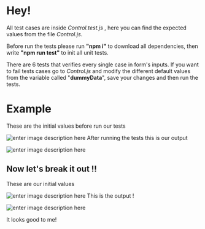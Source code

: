 # Hey!

All test cases are inside _Control.test.js_ , here you can find the expected values from the file _Control.js_.

Before run the tests please run **"npm i"** to download all dependencies, then write **"npm run test"** to init all unit tests.

There are 6 tests that verifies every single case in form's inputs. If you want to fail tests cases go to _Control.js_ and modify the different default values from the variable called "**dummyData**", save your changes and then run the tests.

# Example

These are the initial values before run our tests

![enter image description here](https://user-images.githubusercontent.com/47732101/143724449-3482c9e4-0848-45c2-b299-1aa58e87f2e4.png)
After running the tests this is our output

![enter image description here](https://user-images.githubusercontent.com/47732101/143724479-900beb54-6ac6-4d93-942e-39f5d44ee00b.png)

## Now let's break it out !!

These are our initial values

![enter image description here](https://user-images.githubusercontent.com/47732101/143724586-9141f53e-0b5c-45b6-9a4a-6ecbd4dac66b.png)
This is the output !

![enter image description here](https://user-images.githubusercontent.com/47732101/143724603-ab9ba893-b3c4-4f37-978c-c23ebbaf0486.png)

It looks good to me!
